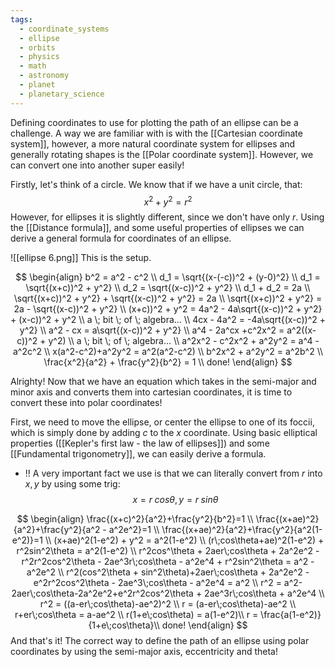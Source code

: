```yaml
---
tags:
  - coordinate_systems
  - ellipse
  - orbits
  - physics
  - math
  - astronomy
  - planet
  - planetary_science
---
```

Defining coordinates to use for plotting the path of an ellipse can be a challenge. A way we are familiar with is with the [[Cartesian coordinate system]], however, a more natural coordinate system for ellipses and generally rotating shapes is the [[Polar coordinate system]]. However, we can convert one into another super easily!

Firstly, let's think of a circle. We know that if we have a unit circle, that:$$x^2 + y^2 = r^2$$
However, for ellipses it is slightly different, since we don't have only $r$. Using the [[Distance formula]], and some useful properties of ellipses we can derive a general formula for coordinates of an ellipse.

![[ellipse 6.png]]
This is the setup.

$$
\begin{align}
b^2 = a^2 - c^2 \\
d_1 = \sqrt{(x-(-c))^2 + (y-0)^2} \\
d_1 = \sqrt{(x+c))^2 + y^2} \\
d_2 = \sqrt{(x-c))^2 + y^2} \\
d_1 + d_2 = 2a \\
\sqrt{(x+c))^2 + y^2} + \sqrt{(x-c))^2 + y^2} = 2a \\
\sqrt{(x+c))^2 + y^2} = 2a - \sqrt{(x-c))^2 + y^2} \\
(x+c))^2 + y^2 = 4a^2 - 4a\sqrt{(x-c))^2 + y^2} + (x-c))^2 + y^2 \\
a \; bit \; of \; algebra... \\
4cx - 4a^2 = -4a\sqrt{(x-c))^2 + y^2} \\
a^2 - cx = a\sqrt{(x-c))^2 + y^2} \\
a^4 - 2a^cx +c^2x^2 = a^2((x-c))^2 + y^2) \\
a \; bit \; of \; algebra... \\
a^2x^2 - c^2x^2 + a^2y^2 = a^4 - a^2c^2 \\
x(a^2-c^2)+a^2y^2 = a^2(a^2-c^2) \\
b^2x^2 + a^2y^2 = a^2b^2 \\
\frac{x^2}{a^2} + \frac{y^2}{b^2} = 1 \\
done!
\end{align}
$$

Alrighty! Now that we have an equation which takes in the semi-major and minor axis and converts them into cartesian coordinates, it is time to convert these into polar coordinates!

First, we need to move the ellipse, or center the ellipse to one of its foccii, which is simply done by adding $c$ to the $x$ coordinate. Using basic elliptical properties ([[Kepler's first law - the law of ellipses]]) and some [[Fundamental trigonometry]], we can easily derive a formula. 
- !! A very important fact we use is that we can literally convert from $r$ into $x,y$ by using some trig: $$x = r\;cos\theta, y=r\;sin\theta$$

$$
\begin{align}
\frac{(x+c)^2}{a^2}+\frac{y^2}{b^2}=1 \\
\frac{(x+ae)^2}{a^2}+\frac{y^2}{a^2 - a^2e^2}=1 \\
\frac{(x+ae)^2}{a^2}+\frac{y^2}{a^2(1-e^2)}=1 \\
(x+ae)^2(1-e^2) + y^2 = a^2(1-e^2) \\
(r\;cos\theta+ae)^2(1-e^2) + r^2sin^2\theta = a^2(1-e^2) \\
r^2cos^\theta + 2aer\;cos\theta + 2a^2e^2 - r^2r^2cos^2\theta - 2ae^3r\;cos\theta - a^2e^4 + r^2sin^2\theta = a^2 - a^2e^2 \\
r^2(cos^2\theta + sin^2\theta)+2aer\;cos\theta + 2a^2e^2 - e^2r^2cos^2\theta - 2ae^3\;cos\theta - a^2e^4 = a^2 \\
r^2 = a^2-2aer\;cos\theta-2a^2e^2+e^2r^2cos^2\theta + 2ae^3r\;cos\theta + a^2e^4 \\
r^2 = ((a-er\;cos\theta)-ae^2)^2 \\
r = (a-er\;cos\theta)-ae^2 \\
r+er\;cos\theta = a-ae^2 \\
r(1+e\;cos\theta) = a(1-e^2)\\
r = \frac{a(1-e^2)}{1+e\;cos\theta}\\
done!
\end{align}
$$
And that's it! The correct way to define the path of an ellipse using polar coordinates by using the semi-major axis, eccentricity and theta!


